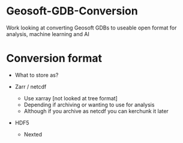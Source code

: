 # Geosoft-GDB-Conversion
Work looking at converting Geosoft GDBs to useable open format for analysis, machine learning and AI

# Conversion format
- What to store as?
- Zarr / netcdf
    - Use xarray [not looked at tree format]
    - Depending if archiving or wanting to use for analysis
    - Although if you archive as netcdf you can kerchunk it later

- HDF5
    - Nexted
